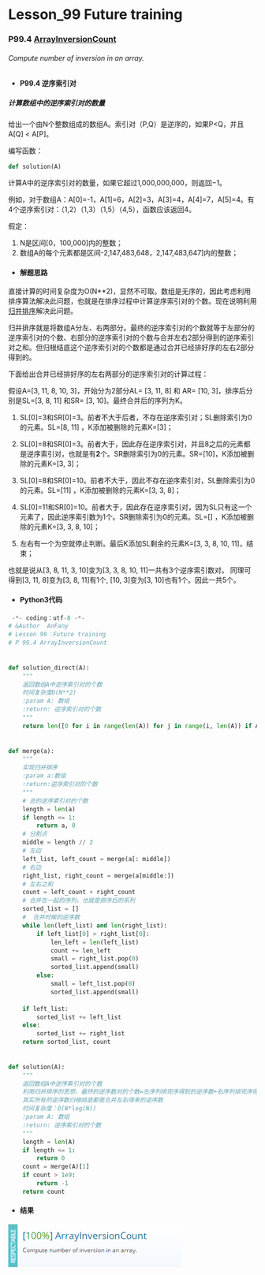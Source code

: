 # Lesson_99 Future training


### P99.4 [ArrayInversionCount](https://app.codility.com/programmers/lessons/99-future_training/array_inversion_count/) 

###### Compute number of inversion in an array.

* #### P99.4 逆序索引对

##### 计算数组中的逆序索引对的数量

给出一个由N个整数组成的数组A。索引对（P,Q）是逆序的，如果P<Q，并且A[Q] < A[P]。

编写函数：
```python
def solution(A)
```
计算A中的逆序索引对的数量，如果它超过1,000,000,000，则返回−1。

例如，对于数组A：A[0]=-1，A[1]=6，A[2]=3，A[3]=4，A[4]=7，A[5]=4。有4个逆序索引对：（1,2）（1,3）（1,5）（4,5），函数应该返回4。

假定：
  1. N是区间[0，100,000]内的整数；
  2. 数组A的每个元素都是区间-2,147,483,648，2,147,483,647]内的整数；
  
* #### 解题思路  

直接计算的时间复杂度为O(N\*\*2)，显然不可取。数组是无序的，因此考虑利用排序算法解决此问题，也就是在排序过程中计算逆序索引对的个数。现在说明利用[归并排序](https://github.com/Anfany/Algorithm-Example-by-Python3)解决此问题。

归并排序就是将数组A分左、右两部分。最终的逆序索引对的个数就等于左部分的逆序索引对的个数、右部分的逆序索引对的个数与合并左右2部分得到的逆序索引对之和。但归根结底这个逆序索引对的个数都是通过合并已经排好序的左右2部分得到的。

下面给出合并已经排好序的左右两部分的逆序索引对的计算过程：

假设A=[3, 11, 8, 10, 3]，开始分为2部分AL= [3, 11, 8] 和 AR= [10, 3]，排序后分别是SL=[3, 8, 11] 和SR= [3, 10]。最终合并后的序列为K。

1. SL[0]=3和SR[0]=3。前者不大于后者，不存在逆序索引对；SL删除索引为0的元素。SL=[8, 11] ，K添加被删除的元素K=[3]；

2. SL[0]=8和SR[0]=3。前者大于，因此存在逆序索引对，并且8之后的元素都是逆序索引对，也就是有**2**个。SR删除索引为0的元素。SR=[10]，K添加被删除的元素K=[3, 3]；

3. SL[0]=8和SR[0]=10。前者不大于，因此不存在逆序索引对，SL删除索引为0的元素。SL=[11] ，K添加被删除的元素K=[3, 3, 8]；

4. SL[0]=11和SR[0]=10。前者大于，因此存在逆序索引对，因为SL只有这一个元素了，因此逆序索引数为1个。SR删除索引为0的元素。SL=[] ，K添加被删除的元素K=[3, 3, 8, 10]；

5. 左右有一个为空就停止判断。最后K添加SL剩余的元素K=[3, 3, 8, 10, 11]，结束；

也就是说从[3, 8, 11, 3, 10]变为[3, 3, 8, 10, 11]一共有3个逆序索引数对。  同理可得到[3, 11, 8]变为[3, 8, 11]有1个,  [10, 3]变为[3, 10]也有1个。因此一共5个。

* #### Python3代码

```python
 -*- coding：utf-8 -*-
# &Author  AnFany
# Lesson 99：Future training
# P 99.4 ArrayInversionCount


def solution_direct(A):
    """
    返回数组A中逆序索引对的个数
    时间复杂度O(N**2)
    :param A: 数组
    :return: 逆序索引对的个数
    """
    return len([0 for i in range(len(A)) for j in range(i, len(A)) if A[i] > A[j]])


def merge(a):
    """
    实现归并排序
    :param a:数组
    :return:逆序索引对的个数
    """
    # 总的逆序索引对的个数
    length = len(a)
    if length <= 1:
        return a, 0
    # 分割点
    middle = length // 2
    # 左边
    left_list, left_count = merge(a[: middle])
    # 右边
    right_list, right_count = merge(a[middle:])
    # 左右之和
    count = left_count + right_count
    # 合并在一起的序列，也就是排序后的系列
    sorted_list = []
    #  合并时候的逆序数
    while len(left_list) and len(right_list):
        if left_list[0] > right_list[0]:
            len_left = len(left_list)
            count += len_left
            small = right_list.pop(0)
            sorted_list.append(small)
        else:
            small = left_list.pop(0)
            sorted_list.append(small)

    if left_list:
        sorted_list += left_list
    else:
        sorted_list += right_list
    return sorted_list, count


def solution(A):
    """
    返回数组A中逆序索引对的个数
    利用归并排序的思想，最终的逆序数对的个数=左序列排完序得到的逆序数+右序列排完序得到的逆序数+合并左右得到的逆序数
    其实所有的逆序数归根结底都是合并左右得来的逆序数
    时间复杂度：O(N*log(N))
    :param A: 数组
    :return: 逆序索引对的个数
    """
    length = len(A)
    if length <= 1:
        return 0
    count = merge(A)[1]
    if count > 1e9:
        return -1
    return count
```

* #### 结果



![image](https://github.com/Anfany/Codility-Lessons-By-Python3/blob/master/L99_Future%20training/99.4.png)
